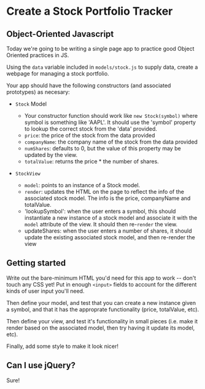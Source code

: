 # Create a Stock Portfolio Tracker

## Object-Oriented Javascript

Today we're going to be writing a single page app to practice good Object Oriented
practices in JS.

Using the `data` variable included in `models/stock.js` to supply data, create a webpage for managing a stock portfolio.

Your app should have the following constructors (and associated prototypes) as necesary:

- `Stock` Model
  - Your constructor function should work like `new Stock(symbol)` where symbol is something like 'AAPL'. It should use the 'symbol' property to lookup the correct stock from the 'data' provided.
  - `price`: the price of the stock from the data provided
  - `companyName`: the company name of the stock from the data provided
  - `numShares`: defaults to 0, but the value of this property may be updated by the view.
  - `totalValue`: returns the price * the number of shares.

- `StockView`
  - `model`: points to an instance of a Stock model.
  - `render`: updates the HTML on the page to reflect the info of the associated stock model. The info is the price, companyName and totalValue.
  - 'lookupSymbol': when the user enters a symbol, this should instantiate a new instance of a stock model and associate it with the `model` attribute of the view. It should then re-`render` the view.
  - updateShares: when the user enters a number of shares, it should update the existing associated stock model, and then re-render the view

## Getting started

Write out the bare-minimum HTML you'd need for this app to work -- don't touch any CSS yet! Put in enough `<input>` fields to account for the different kinds of user input you'll need.

Then define your model, and test that you can create a new instance given a symbol, and that
it has the approprate functionality (price, totalValue, etc).

Then define your view, and test it's functionality in small pieces (i.e. make it render based on the associated model, then try having it update its model, etc).

Finally, add some style to make it look nicer!

## Can I use jQuery?

Sure!
